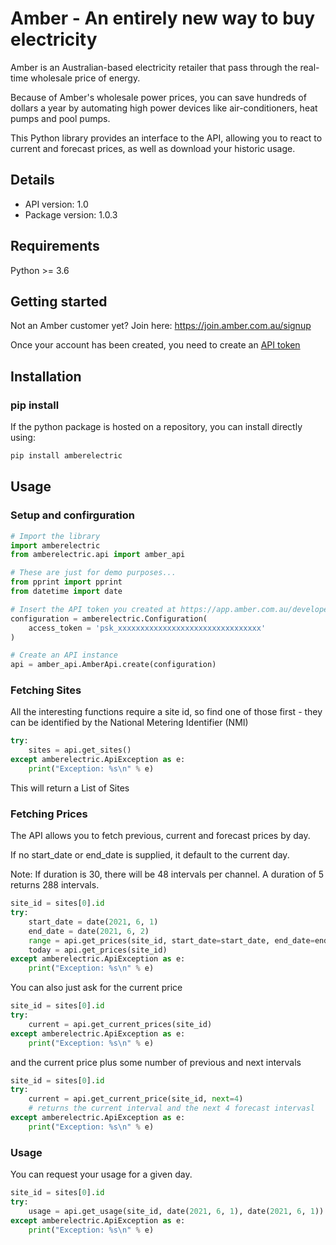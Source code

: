 # Amber - An entirely new way to buy electricity

Amber is an Australian-based electricity retailer that pass through the real-time wholesale price of energy.

Because of Amber's wholesale power prices, you can save hundreds of dollars a year by automating high power devices like air-conditioners, heat pumps and pool pumps.

This Python library provides an interface to the API, allowing you to react to current and forecast prices, as well as download your historic usage.

## Details

- API version: 1.0
- Package version: 1.0.3

## Requirements

Python >= 3.6

## Getting started

Not an Amber customer yet? Join here: https://join.amber.com.au/signup

Once your account has been created, you need to create an [API token](https://app.amber.com.au/developers)

## Installation

### pip install

If the python package is hosted on a repository, you can install directly using:

```sh
pip install amberelectric
```

## Usage

### Setup and confirguration

```python
# Import the library
import amberelectric
from amberelectric.api import amber_api

# These are just for demo purposes...
from pprint import pprint
from datetime import date

# Insert the API token you created at https://app.amber.com.au/developers
configuration = amberelectric.Configuration(
    access_token = 'psk_xxxxxxxxxxxxxxxxxxxxxxxxxxxxxxxx'
)

# Create an API instance
api = amber_api.AmberApi.create(configuration)
```

### Fetching Sites

All the interesting functions require a site id, so find one of those first - they can be identified by the National Metering Identifier (NMI)

```python
try:
    sites = api.get_sites()
except amberelectric.ApiException as e:
    print("Exception: %s\n" % e)
```

This will return a List of Sites

### Fetching Prices

The API allows you to fetch previous, current and forecast prices by day.

If no start_date or end_date is supplied, it default to the current day.

Note: If duration is 30, there will be 48 intervals per channel. A duration of
5 returns 288 intervals.

```python
site_id = sites[0].id
try:
    start_date = date(2021, 6, 1)
    end_date = date(2021, 6, 2)
    range = api.get_prices(site_id, start_date=start_date, end_date=end_date)
    today = api.get_prices(site_id)
except amberelectric.ApiException as e:
    print("Exception: %s\n" % e)
```

You can also just ask for the current price

```python
site_id = sites[0].id
try:
    current = api.get_current_prices(site_id)
except amberelectric.ApiException as e:
    print("Exception: %s\n" % e)
```

and the current price plus some number of previous and next intervals

```python
site_id = sites[0].id
try:
    current = api.get_current_price(site_id, next=4)
    # returns the current interval and the next 4 forecast intervasl
except amberelectric.ApiException as e:
    print("Exception: %s\n" % e)
```

### Usage

You can request your usage for a given day.

```python
site_id = sites[0].id
try:
    usage = api.get_usage(site_id, date(2021, 6, 1), date(2021, 6, 1))
except amberelectric.ApiException as e:
    print("Exception: %s\n" % e)
```
